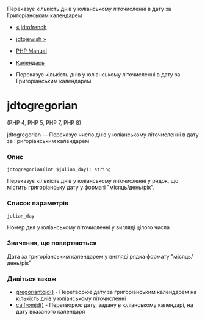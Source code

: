 Переказує кількість днів у юліанському літочисленні в дату за Григоріанським календарем

-   [« jdtofrench](function.jdtofrench.md)
    
-   [jdtojewish »](function.jdtojewish.md)
    
-   [PHP Manual](index.md)
    
-   [Календарь](ref.calendar.md)
    
-   Переказує кількість днів у юліанському літочисленні в дату за Григоріанським календарем
    

# jdtogregorian

(PHP 4, PHP 5, PHP 7, PHP 8)

jdtogregorian — Переказує число днів у юліанському літочисленні в дату за Григоріанським календарем

### Опис

```methodsynopsis
jdtogregorian(int $julian_day): string
```

Переказує кількість днів у юліанському літочисленні у рядок, що містить григоріанську дату у форматі "місяць/день/рік".

### Список параметрів

`julian_day`

Номер дня у юліанському літочисленні у вигляді цілого числа

### Значення, що повертаються

Дата за григоріанським календарем у вигляді рядка формату "місяць/день/рік"

### Дивіться також

-   [gregoriantojd()](function.gregoriantojd.md) - Перетворює дату за григоріанським календарем на кількість днів у юліанському літочисленні
-   [calfromjd()](function.cal-from-jd.html) - Перетворює дату, задану в юліанському календарі, на дату вказаного календаря